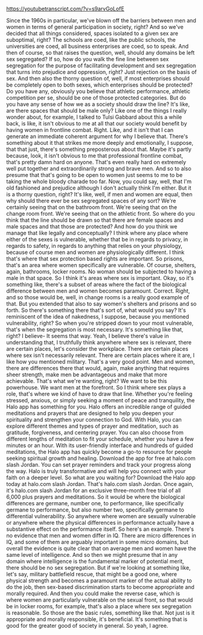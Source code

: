 https://youtubetranscript.com/?v=s9arvGoLofE

 Since the 1960s in particular, we've blown off the barriers between men and women in terms of general participation in society, right? And so we've decided that all things considered, spaces isolated to a given sex are suboptimal, right? The schools are coed, like the public schools, the universities are coed, all business enterprises are coed, so to speak. And then of course, so that raises the question, well, should any domains be left sex segregated? If so, how do you walk the fine line between sex segregation for the purpose of facilitating development and sex segregation that turns into prejudice and oppression, right? Just rejection on the basis of sex. And then also the thorny question of, well, if most enterprises should be completely open to both sexes, which enterprises should be protected? Do you have any, obviously you believe that athletic performance, athletic competition per se, should be one of those protected categories. But do you have any sense of how we as a society should draw the line? It's like, are there spaces that should be male only? Like one of the things I really wonder about, for example, I talked to Tulsi Gabbard about this a while back, is like, it isn't obvious to me at all that our society would benefit by having women in frontline combat. Right. Like, and it isn't that I can generate an immediate coherent argument for why I believe that. There's something about it that strikes me more deeply and emotionally, I suppose, that that just, there's something preposterous about that. Maybe it's partly because, look, it isn't obvious to me that professional frontline combat, that's pretty damn hard on anyone. That's even really hard on extremely well put together and extraordinarily strong and brave men. And so to also presume that that's going to be open to women just seems to me to be taking the whole bloody charade too far. Now, you could say, well, that I'm old fashioned and prejudice although I don't actually think I'm either. But it is a thorny question, right? It's like, well, if men and women are equal, then why should there ever be sex segregated spaces of any sort? We're certainly seeing that on the bathroom front. We're seeing that on the change room front. We're seeing that on the athletic front. So where do you think that the line should be drawn so that there are female spaces and male spaces and that those are protected? And how do you think we manage that like legally and conceptually? I think where any place where either of the sexes is vulnerable, whether that be in regards to privacy, in regards to safety, in regards to anything that relies on your physiology, because of course men and women are physiologically different. I think that's where that sex protection based rights are important. So prisons, that's an area where women specifically are vulnerable. Of course, shelters, again, bathrooms, locker rooms. No woman should be subjected to having a male in that space. So I think it's areas where sex is important. Okay, so it's something like, there's a subset of areas where the fact of the biological difference between men and women becomes paramount. Correct. Right, and so those would be, well, in change rooms is a really good example of that. But you extended that also to say women's shelters and prisons and so forth. So there's something there that's sort of, what would you say? It's reminiscent of the idea of nakedness, I suppose, because you mentioned vulnerability, right? So when you're stripped down to your most vulnerable, that's when the segregation is most necessary. It's something like that, right? I believe- It seems that way. Yeah, I believe there's value in understanding that, I truthfully think anywhere where sex is relevant, there are certain places, let's consider the workplace. There are certain places where sex isn't necessarily relevant. There are certain places where it are, I like how you mentioned military. That's a very good point. Men and women, there are differences there that would, again, make anything that requires sheer strength, make men be advantageous and make that more achievable. That's what we're wanting, right? We want to be this powerhouse. We want men at the forefront. So I think where sex plays a role, that's where we kind of have to draw that line. Whether you're feeling stressed, anxious, or simply seeking a moment of peace and tranquility, the Halo app has something for you. Halo offers an incredible range of guided meditations and prayers that are designed to help you deepen your spirituality and strengthen your connection to God. With Halo, you can explore different themes and types of prayer and meditation, such as gratitude, forgiveness, and centering prayer. You can also choose from different lengths of meditation to fit your schedule, whether you have a few minutes or an hour. With its user-friendly interface and hundreds of guided meditations, the Halo app has quickly become a go-to resource for people seeking spiritual growth and healing. Download the app for free at halo.com slash Jordan. You can set prayer reminders and track your progress along the way. Halo is truly transformative and will help you connect with your faith on a deeper level. So what are you waiting for? Download the Halo app today at halo.com slash Jordan. That's halo.com slash Jordan. Once again, it's halo.com slash Jordan for an exclusive three-month free trial of all 6,000 plus prayers and meditations. So it would be where the biological differences are germane, number one, to performance, like specifically germane to performance, but also number two, specifically germane to differential vulnerability. So anywhere where women are sexually vulnerable or anywhere where the physical differences in performance actually have a substantive effect on the performance itself. So here's an example. There's no evidence that men and women differ in IQ. There are micro differences in IQ, and some of them are arguably important in some micro domains, but overall the evidence is quite clear that on average men and women have the same level of intelligence. And so then we might presume that in any domain where intelligence is the fundamental marker of potential merit, there should be no sex segregation. But if we're looking at something like, let's say, military battlefield rescue, that might be a good one, where physical strength and becomes a paramount marker of the actual ability to do the job, then sex-based discrimination starts to become appropriate and morally required. And then you could make the reverse case, which is where women are particularly vulnerable on the sexual front, so that would be in locker rooms, for example, that's also a place where sex segregation is reasonable. So those are the basic rules, something like that. Not just is it appropriate and morally responsible, it's beneficial. It's something that is good for the greater good of society in general. So yeah, I agree.